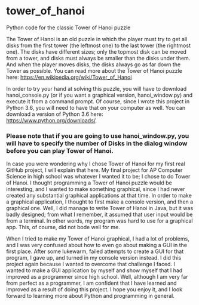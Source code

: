 # tower_of_hanoi
Python code for the classic Tower of Hanoi puzzle

The Tower of Hanoi is an old puzzle in which the player must try to get all disks from the first tower (the leftmost one) to the last tower (the rightmost one). The disks have different sizes; only the topmost disk can be moved from a tower, and disks must always be smaller than the disks under them. And when the player moves disks, the disks always go as far down the Tower as possible. You can read more about the Tower of Hanoi puzzle here: https://en.wikipedia.org/wiki/Tower_of_Hanoi

In order to try your hand at solving this puzzle, you will have to download hanoi_console.py (or if you want a graphical version, hanoi_window.py) and execute it from a command prompt. Of course, since I wrote this project in Python 3.6, you will need to have that on your computer as well. You can download a version of Python 3.6 here: https://www.python.org/downloads/.

### Please note that if you are going to use hanoi_window.py, you will have to specify the number of Disks in the dialog window before you can play Tower of Hanoi.

In case you were wondering why I chose Tower of Hanoi for my first real GitHub project, I will explain that here. My final project for AP Computer Science in high school was whatever I wanted it to be; I chose to do Tower of Hanoi. I thought programming a Tower of Hanoi puzzle would be interesting, and I wanted to make something graphical, since I had never created any substantial graphical applications at that time. In order to make a graphical application, I thought to first make a console version, and then a graphical one. Well, I did manage to write Tower of Hanoi in Java, but it was badly designed; from what I remember, it assumed that user input would be from a terminal. In other words, my program was hard to use for a graphical app. This, of course, did not bode well for me. 

When I tried to make my Tower of Hanoi graphical, I had a lot of problems, and I was very confused about how to even go about making a GUI in the first place. After some lukewarm, failed attempts to create a GUI for that program, I gave up, and turned in my console version instead. I did this project again because I wanted to overcome that challenge I faced. I wanted to make a GUI application by myself and show myself that I had improved as a programmer since high school. Well, although I am very far from perfect as a programmer, I am confident that I have learned and improved as a result of doing this project. I hope you enjoy it, and I look forward to learning more about Python and programming in general.
